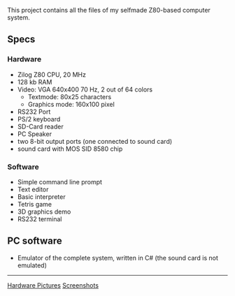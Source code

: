 This project contains all the files of my selfmade Z80-based computer system.
## Specs ##

### Hardware ###
  * Zilog Z80 CPU, 20 MHz
  * 128 kb RAM
  * Video: VGA 640x400 70 Hz, 2 out of 64 colors
    * Textmode: 80x25 characters
    * Graphics mode: 160x100 pixel
  * RS232 Port
  * PS/2 keyboard
  * SD-Card reader
  * PC Speaker
  * two 8-bit output ports (one connected to sound card)
  * sound card with MOS SID 8580 chip

### Software ###
  * Simple command line prompt
  * Text editor
  * Basic interpreter
  * Tetris game
  * 3D graphics demo
  * RS232 terminal

## PC software ##
  * Emulator of the complete system, written in C# (the sound card is not emulated)


---

[Hardware Pictures](HardwarePictures.md) [Screenshots](Screenshots.md)